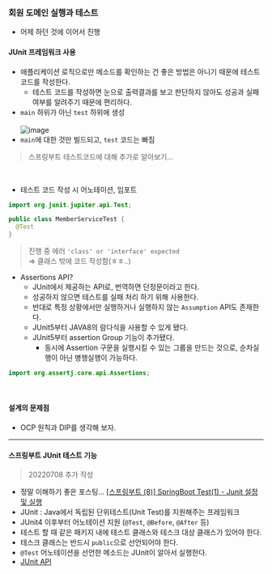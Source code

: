 ### 회원 도메인 실행과 테스트
- 어제 하던 것에 이어서 진행

#### JUnit 프레임워크 사용
  - 애플리케이션 로직으로만 메소드를 확인하는 건 좋은 방법은 아니기 때문에 테스트 코드를 작성한다.
    - 테스트 코드를 작성하면 눈으로 출력결과를 보고 판단하지 않아도 성공과 실패 여부를 알려주기 때문에 편리하다.
  - `main` 하위가 아닌 `test` 하위에 생성
  <br><br> ![image](https://user-images.githubusercontent.com/39394592/177802614-c651a813-9062-4dd1-aa58-86d55e31f6eb.png)
  - `main`에 대한 것만 빌드되고, `test` 코드는 빠짐
   > 스프링부트 테스트코드에 대해 추가로 알아보기...
  <br>
  
  - 테스트 코드 작성 시 어노테이션, 임포트
  
  ```java
  import org.junit.jupiter.api.Test;
  
  public class MemberServiceTest {
    @Test
  }
  ```

  > 진행 중 에러 `'class' or 'interface' expected` <br> => 클래스 밖에 코드 작성함(ㅎㅎ..)


  - Assertions API?
    - JUnit에서 제공하는 API로, 번역하면 단정문이라고 한다. 
    - 성공하지 않으면 테스트를 실패 처리 하기 위해 사용한다.
    - 반대로 특정 상황에서만 실행하거나 실행하지 않는 `Assumption` API도 존재한다.
    - JUnit5부터 JAVA8의 람다식을 사용할 수 있게 됐다.
    - JUnit5부터 assertion Group 기능이 추가됐다.
      - 동시에 Assertion 구문을 실행시킬 수 있는 그룹을 만드는 것으로, 순차실행이 아닌 병행실행이 가능하다.
  
  
  ```java
  import org.assertj.core.api.Assertions;
  ```
  <br>

#### 설계의 문제점
- OCP 원칙과 DIP를 생각해 보자.


---
#### 스프링부트 JUnit 테스트 기능
> 20220708 추가 작성

- 정말 이해하기 좋은 포스팅... [[스프링부트 (8)] SpringBoot Test(1) - Junit 설정 및 실행](https://goddaehee.tistory.com/210) 
- JUnit : Java에서 독립된 단위테스트(Unit Test)를 지원해주는 프레임워크
- JUnit4 이후부터 어노테이션 지원 (`@Test`, `@Before`, `@After` 등)
- 테스트 할 때 같은 패키지 내에 테스트 클래스와 테스크 대상 클래스가 있어야 한다.
- 테스크 클래스는 반드시 `public`으로 선언되어야 한다.
- `@Test` 어노테이션을 선언한 메소드는 JUnit이 알아서 실행한다.
- [JUnit API](http://junit.sourceforge.net/javadoc/org/junit/Assert.html)

